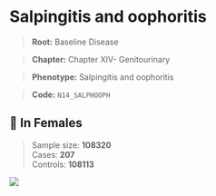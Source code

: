 # Salpingitis and oophoritis

> **Root:** Baseline Disease  

> **Chapter:** Chapter XIV- Genitourinary  

> **Phenotype:** Salpingitis and oophoritis  

> **Code:** `N14_SALPHOOPH`

## 👩 In Females  
> Sample size: **108320**  
> Cases: **207**  
> Controls: **108113**
<img src="/Disease/Figures/ALL/Baseline/N14_SALPHOOPH.png"/>
<CsvTable src="/Disease/Data/ALL/Baseline/LG_N14_SALPHOOPH.csv" label="🔍 View full results" />
